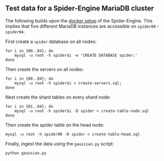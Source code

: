 Test data for a Spider-Engine MariaDB cluster
---------------------------------------------

The following builds upon the [docker setup](https://github.com/aipescience/spider-docker) of the Spider-Engine. This implies that five different MariaDB instances are accessible on `spider00` - `spider04`.

First create a `spider` database on all nodes:

```
for i in {00..04}; do
    mysql -u root -h spider$i -e 'CREATE DATABASE spider;'
done
```

Then create the servers on all nodes:

```
for i in {00..04}; do
    mysql -u root -h spider$i < create-servers.sql;
done
```

Next create the shard tables on every shard node:

```
for i in {01..04}; do
    mysql -u root -h spider$i -D spider < create-table-node.sql
done
```

Then create the spider table on the head node:

```
mysql -u root -h spider00 -D spider < create-table-head.sql
```

Finally, ingest the data using the `gaussian.py` script:

```
python gaussian.py
```
